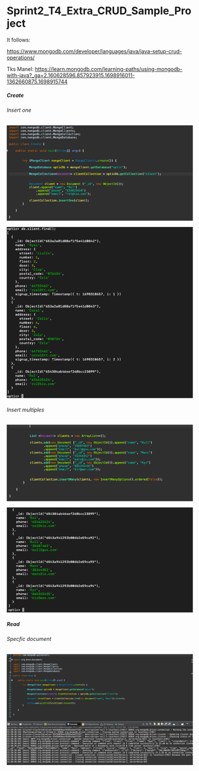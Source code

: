 # Sprint2_T4_Extra_CRUD_Sample_Project

It follows:

https://www.mongodb.com/developer/languages/java/java-setup-crud-operations/

Tks Manel: https://learn.mongodb.com/learning-paths/using-mongodb-with-java?_ga=2.160628596.857923915.1698916011-1362660875.1698915744

##### Create

###### Insert one

![Optic](samples/CreateClass.png)

![Optic](samples/opticFind.png)

###### Insert multiples

![Optic](samples/CreateClassMult.png)

![Optic](samples/opticFind2.png)

##### Read

###### Specfic document

![Optic](samples/ReadSpecific.png)